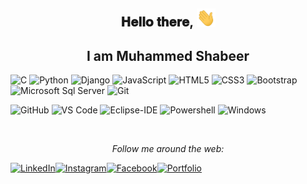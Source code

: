 <div align="center">
<h2> 𝐇𝐞𝐥𝐥𝐨 𝐭𝐡𝐞𝐫𝐞, <img src="https://github.com/ABSphreak/ABSphreak/blob/master/gifs/Hi.gif" width="30px"></h2>
  <div>
    <h2>I am Muhammed Shabeer</h2>
  </div>

</div>


  ![C](http://img.shields.io/badge/-C-A8B9CC?style=flat-square&logo=c&logoColor=ffffff)
  ![Python](http://img.shields.io/badge/-Python-3776AB?style=flat-square&logo=python&logoColor=ffffff)
  ![Django](http://img.shields.io/badge/-Python-3776AB?style=flat-square&logo=python&logoColor=ffffff)
  ![JavaScript](https://img.shields.io/badge/-JavaScript-%23F7DF1C?style=flat-square&logo=javascript&logoColor=000000&labelColor=%23F7DF1C&color=%23FFCE5A)
  ![HTML5](https://img.shields.io/badge/-HTML5-%23E44D27?style=flat-square&logo=html5&logoColor=ffffff)
  ![CSS3](https://img.shields.io/badge/-CSS3-%231572B6?style=flat-square&logo=css3)
  ![Bootstrap](https://img.shields.io/badge/-Bootstrap-563D7C?style=flat-square&logo=Bootstrap)
  ![Microsoft Sql Server](https://img.shields.io/badge/-Sql%20Server-CC2927?style=flat-square&logo=microsoft-sql-server&logoColor=ffffff)
  ![Git](https://img.shields.io/badge/-Git-%23F05032?style=flat-square&logo=git&logoColor=%23ffffff)

  
  ![GitHub](https://img.shields.io/badge/-GitHub-181717?style=flat-square&logo=github)
  ![VS Code](http://img.shields.io/badge/-VS%20Code-007ACC?style=flat-square&logo=visual-studio-code&logoColor=ffffff)
  ![Eclipse-IDE](http://img.shields.io/badge/-Eclipse-2C2255?style=flat-square&logo=eclipse&logoColor=ffffff)
  ![Powershell](http://img.shields.io/badge/-Powershell-5391FE?style=flat-square&logo=powershell&logoColor=ffffff)
  ![Windows](http://img.shields.io/badge/-Windows-0078D6?style=flat-square&logo=windows&logoColor=ffffff)


<br/>

<div align="center">

<i>Follow me around the web:</i><br>


<div style="display: flex; ">
    <a href="https://www.linkedin.com/in/muhammed-shabeer-2ba572246/" target="_blank">
        <img src="https://img.shields.io/badge/LinkedIn-blue?style=flat &for-the-badge&logo=linkedin&logoColor=white" alt="LinkedIn">
    </a>
    <a href="https://www.instagram.com/she_bii._/?next=%2F&hl=en" target="_blank">
        <img src="https://img.shields.io/badge/Instagram-%23E4405F.svg?style=flat &for-the-badge&logo=instagram&logoColor=white" alt="Instagram">
    </a>
    <a href="https://www.facebook.com/originalphreak" target="_blank">
        <img src="https://img.shields.io/badge/Facebook-%231877F2.svg?style=flat &for-the-badge&logo=facebook&logoColor=white" alt="Facebook">
    </a>
    <a href="https://muhammedshebeer.github.io/shabeerportfolio/" target="_blank">
        <img src="https://img.shields.io/badge/Portfolio-%23FF5733.svg?style= flat &for-the-badge&logo=internet-explorer&logoColor=white" alt="Portfolio">
    </a>
</div>


</div>
